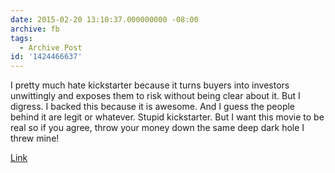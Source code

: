 ```yaml
---
date: 2015-02-20 13:10:37.000000000 -08:00
archive: fb
tags: 
  - Archive Post
id: '1424466637'
---
```


I pretty much hate kickstarter because it turns buyers into investors unwittingly and exposes them to risk without being clear about it. But I digress. I backed this because it is awesome. And I guess the people behind it are legit or whatever. Stupid kickstarter. But I want this movie to be real so if you agree, throw your money down the same deep dark hole I threw mine!

[Link](https://www.kickstarter.com/projects/1468288415/kurt-vonnegut-unstuck-in-time)
